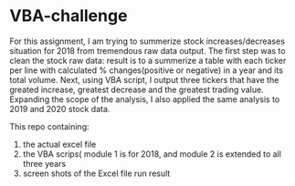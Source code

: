 # VBA-challenge
For this assignment, I am trying to summerize stock increases/decreases situation for 2018 from tremendous raw data output.
The first step was to clean the stock raw data: result is to a summerize a table with each ticker per line with calculated % changes(positive or negative) in a year and its total volume.
Next, using VBA script, I output three tickers that have the greated increase, greatest decrease and the greatest trading value.
Expanding the scope of the analysis, I also applied the same analysis to 2019 and 2020 stock data.

This repo containing:
1) the actual excel file
2) the VBA scrips( module 1 is for 2018, and module 2 is extended to all three years
3) screen shots of the Excel file run result
